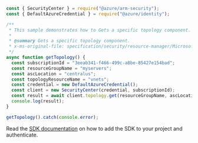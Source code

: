 ```javascript
const { SecurityCenter } = require("@azure/arm-security");
const { DefaultAzureCredential } = require("@azure/identity");

/**
 * This sample demonstrates how to Gets a specific topology component.
 *
 * @summary Gets a specific topology component.
 * x-ms-original-file: specification/security/resource-manager/Microsoft.Security/stable/2020-01-01/examples/Topology/GetTopology_example.json
 */
async function getTopology() {
  const subscriptionId = "3eeab341-f466-499c-a8be-85427e154bad";
  const resourceGroupName = "myservers";
  const ascLocation = "centralus";
  const topologyResourceName = "vnets";
  const credential = new DefaultAzureCredential();
  const client = new SecurityCenter(credential, subscriptionId);
  const result = await client.topology.get(resourceGroupName, ascLocation, topologyResourceName);
  console.log(result);
}

getTopology().catch(console.error);
```

Read the [SDK documentation](https://github.com/Azure/azure-sdk-for-js/blob/%40azure%2Farm-security_5.0.0/sdk/security/arm-security/README.md) on how to add the SDK to your project and authenticate.

